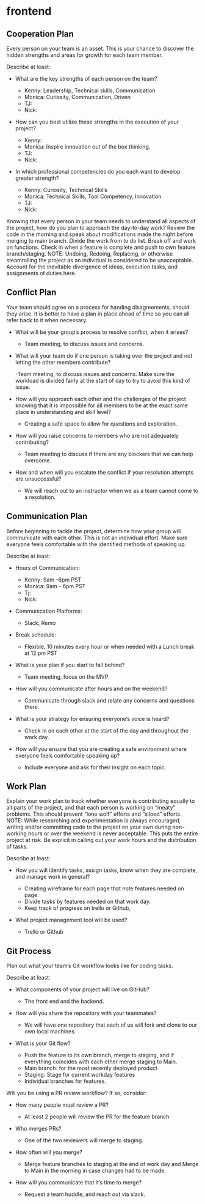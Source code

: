# frontend
## Cooperation Plan

Every person on your team is an asset. This is your chance to discover the hidden strengths and areas for growth for each team member.

Describe at least:

- What are the key strengths of each person on the team?
  - Kenny: Leadership, Technical skills, Communication
  - Monica: Curiosity, Communication, Driven
  - TJ:
  - Nick:

- How can you best utilize these strengths in the execution of your project?
  - Kenny:
  - Monica: Inspire innovation out of the box thinking.
  - TJ:
  - Nick:

- In which professional competencies do you each want to develop greater strength?

  - Kenny: Curiosity, Technical Skills
  - Monica: Technical Skills, Tool Competency, Innovation
  - TJ:
  - Nick:

Knowing that every person in your team needs to understand all aspects of the project, how do you plan to approach the day-to-day work?
Review the code in the morning and speak about modifications made the night before merging to main branch.
Divide the work from to do list.
Break off and work on functions.
Check in when a feature is complete and push to own feature branch/staging.
NOTE: Undoing, Redoing, Replacing, or otherwise steamrolling the project as an individual is considered to be unacceptable. Account for the inevitable divergence of ideas, execution tasks, and assignments of duties here.

## Conflict Plan

Your team should agree on a process for handing disagreements, should they arise. It is better to have a plan in place ahead of time so you can all refer back to it when necessary.

- What will be your group’s process to resolve conflict, when it arises?

  - Team meeting, to discuss issues and concerns.

- What will your team do if one person is taking over the project and not letting the other members contribute?

  -Team meeting, to discuss issues and concerns. Make sure the workload is divided fairly at the start of day to try to avoid this kind of issue.

- How will you approach each other and the challenges of the project knowing that it is
impossible for all members to be at the exact same place in understanding and skill level?
  - Creating a safe space to allow for questions and exploration.

- How will you raise concerns to members who are not adequately contributing?
  - Team meeting to discuss if there are any blockers that we can help overcome.

- How and when will you escalate the conflict if your resolution attempts are unsuccessful?
  - We will reach out to an instructor when we as a team cannot come to a resolution.

## Communication Plan

Before beginning to tackle the project, determine how your group will communicate with each other. This is not an individual effort. Make sure everyone feels comfortable with the identified methods of speaking up.

Describe at least:

- Hours of Communication:

  - Kenny: 9am -6pm PST
  - Monica: 9am - 6pm PST
  - Tj:
  - Nick:

- Communication Platforms:
  - Slack, Remo

- Break schedule:
  - Flexible, 10 minutes every hour or when needed with a Lunch break at 12 pm PST

- What is your plan if you start to fall behind?
  - Team meeting, focus on the MVP.

- How will you communicate after hours and on the weekend?

  - Communicate through slack and relate any concerns and questions there.

- What is your strategy for ensuring everyone’s voice is heard?

  - Check in on each other at the start of the day and throughout the work day.

- How will you ensure that you are creating a safe environment where everyone feels comfortable speaking up?

  - Include everyone and ask for their insight on each topic.

## Work Plan

Explain your work plan to track whether everyone is contributing equally to all parts of the project, and that each person is working on “meaty” problems. This should prevent “lone wolf” efforts and “siloed” efforts.
NOTE: While researching and experimentation is always encouraged, writing and/or committing code to the project on your own during non-working hours or over the weekend is never acceptable. This puts the entire project at risk. Be explicit in calling out your work hours and the distribution of tasks.

Describe at least:

- How you will identify tasks, assign tasks, know when they are complete, and manage work in general?

  - Creating wireframe for each page that note features needed on page.
  - Divide tasks by features needed on that work day.
  - Keep track of progress on trello or Github,

- What project management tool will be used?

  - Trello or Github

## Git Process

Plan out what your team’s Git workflow looks like for coding tasks.

Describe at least:

- What components of your project will live on GitHub?
  - The front end and the backend.

- How will you share the repository with your teammates?
  - We will have one repository that each of us will fork and clone to our own local machines.

- What is your Git flow?

  - Push the feature to its own branch, merge to staging, and if everything coincides with each other merge staging to Main.
  - Main branch: for the most recently deployed product
  - Staging: Stage for current workday features
  - Individual branches for features.

Will you be using a PR review workflow? If so, consider:

- How many people must review a PR?

  - At least 2 people will review the PR for the feature branch

- Who merges PRs?

  - One of the two reviewers will merge to staging.

- How often will you merge?

  - Merge feature branches to staging at the end of work day and Merge to Main in the morning in case changes had to be made.

- How will you communicate that it’s time to merge?

  - Request a team huddle, and reach out via slack.
